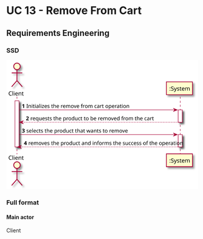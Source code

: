 # UC 13 - Remove From Cart

## Requirements Engineering

### SSD
![UC13_SSD](SSD.svg)


### Full format

#### Main actor
Client
